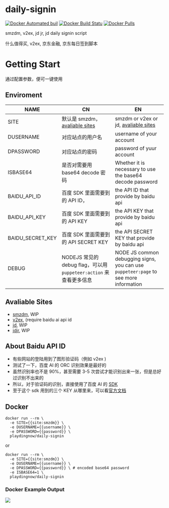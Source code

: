 # daily-signin

[![Docker Automated buil](https://img.shields.io/docker/automated/playdingnow/daily-signin.svg?style=flat-square)](https://hub.docker.com/r/playdingnow/daily-signin/)
[![Docker Build Statu](https://img.shields.io/docker/build/playdingnow/daily-signin.svg?style=flat-square)](https://hub.docker.com/r/playdingnow/daily-signin)
[![Docker Pulls](https://img.shields.io/docker/pulls/playdingnow/daily-signin.svg?style=flat-square)](https://hub.docker.com/r/playdingnow/daily-signin)

smzdm, v2ex, jd jr, jd daily signin script

什么值得买, v2ex, 京东金融, 京东每日签到脚本

# Getting Start

通过配置参数，便可一键使用

## Enviroment

| NAME| CN | EN  |
| --- | --- | --- |
| SITE | 默认是 smzdm，[avaliable sites](#avaliable-sites) | smzdm or v2ex or jd, [avaliable sites](#avaliable-sites) |
| DUSERNAME | 对应站点的用户名 | username of your account |
| DPASSWORD | 对应站点的密码 | password of yuur account |
| ISBASE64 | 是否对需要用 base64 decode 密码 | Whether it is necessary to use the base64 decode password |
| BAIDU_API_ID | 百度 SDK 里面需要到的 API ID， | the API ID that provide by baidu api |
| BAIDU_API_KEY | 百度 SDK 里面需要到的 API KEY | the API KEY that provide by baidu api |
| BAIDU_SECRET_KEY | 百度 SDK 里面需要到的 API SECRET KEY | the API SECRET KEY that provide by baidu api |
| DEBUG | NODEJS 常见的 debug flag，可以用 `puppeteer:action` 来查看更多信息 | NODE JS common debugging signs, you can use `puppeteer:page` to see more information |


## Avaliable Sites

 - [smzdm](https://smzdm.com), WIP
 - [v2ex](https://v2ex.com), (require baidu ai api id
 - [jd](https://vip.jd.com), WIP
 - [jdjr](https://vip.jr.jd.com), WIP

## About Baidu API ID

 - 有些网站的登陆用到了图形验证码（例如 v2ex )
 - 测试了一下，百度 AI 的 ORC 识别效果是最好的
 - 虽然识别率也不是 90%，甚至需要 3-5 次尝试才能识别出来一张，但是总好过识别不出来的
 - 所以，对于验证码的识别，直接使用了百度 AI 的 [SDK](https://github.com/Baidu-AIP/nodejs-sdk)
 - 至于这个 sdk 用到的三个 KEY 从哪里来，可以看[官方文档](http://ai.baidu.com/docs#/Begin/top)

## Docker

```shell
docker run --rm \
  -e SITE={{site:smzdm}} \
  -e DUSERNAME={{username}} \
  -e DPASSWORD={{password}} \
  playdingnow/daily-signin
```

or

```shell
docker run --rm \
  -e SITE={{site:smzdm}} \
  -e DUSERNAME={{username}} \
  -e DPASSWORD={{password}} \ # encoded base64 password
  -e ISBASE64=1 \
  playdingnow/daily-signin
```

### Docker Example Output

![](http://om4h4iqhe.bkt.clouddn.com/daily-signin-docker-output.png)
